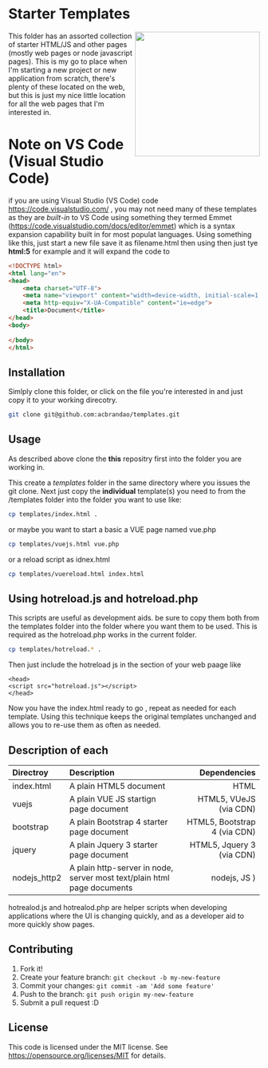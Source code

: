 # Starter Templates

<img align="right" width="250" src="https://github.com/acbrandao/templates/blob/master/img/html5.PNG">
This folder has an assorted collection of starter HTML/JS and other pages (mostly web pages or node javascript pages). 
This is my go to place when I'm starting a new project or new application from scratch, there's
plenty of these located on the web, but this is just my nice little location for all the web pages
that I'm interested in.

# Note on VS Code (Visual Studio Code)
if you are using Visual Studio (VS Code)  code https://code.visualstudio.com/  , you may not need many of these templates as they are *built-in* to VS Code using something they termed Emmet (https://code.visualstudio.com/docs/editor/emmet) which is a syntax expansion capability built in for most populat languages.  Using something like this, just start a new file save it as filename.html then using then just tye **html:5** for example and it will expand the code to 
```html
<!DOCTYPE html>
<html lang="en">
<head>
    <meta charset="UTF-8">
    <meta name="viewport" content="width=device-width, initial-scale=1.0">
    <meta http-equiv="X-UA-Compatible" content="ie=edge">
    <title>Document</title>
</head>
<body>
    
</body>
</html>
```

## Installation

Simlply clone this folder, or click on the file you're interested in and just copy it to your working direcotry.

```bash
git clone git@github.com:acbrandao/templates.git
```

## Usage

As described above clone the **this** repositry first into the folder you are working in.

This create a *templates* folder in the same directory where you issues the git clone.
Next just copy the **individual** template(s) you need to from the /templates folder into the folder you want to use like:

```bash
cp templates/index.html .
```
or maybe you want to start a basic a VUE page named vue.php
```bash
cp templates/vuejs.html vue.php
```

or a reload script as idnex.html
```bash
cp templates/vuereload.html index.html
```
## Using hotreload.js and hotreload.php

This scripts are useful as development aids. be sure to copy them both from the templates folder
into the folder where you want them to be used.  This is required as the hotreload.php works in
the current folder.

```bash
cp templates/hotreload.* .
```
Then just include the hotreload js in the <head> </head> section of your web paage like
```hmtl
<head>
<script src="hotreload.js"></script>
</head>
```


Now you have the index.html ready to go , repeat as needed for each template. 
Using this technique keeps the original templates unchanged and allows you to re-use them as often as needed.


## Description of each
| Directroy                   | Description   | Dependencies  |
| :-------------------------- |:------------- | -----:|
| index.html  | A plain HTML5 document  | HTML  |
| vuejs       | A plain VUE JS startign page  document     |  HTML5, VUeJS (via CDN)  |
| bootstrap   | A plain Bootstrap 4 starter page   document     |  HTML5, Bootstrap 4  (via CDN)  |
| jquery      | A plain Jquery 3 starter page   document     |  HTML5, Jquery 3   (via CDN)  |
| nodejs_http2      | A plain http-server in node, server most text/plain html page   documents     | nodejs, JS )  |

hotrealod.js and hotrealod.php are helper scripts when developing applications where the UI is changing quickly, and as a developer aid to more quickly show pages.
	 
## Contributing
1. Fork it!
2. Create your feature branch: `git checkout -b my-new-feature`
3. Commit your changes: `git commit -am 'Add some feature'`
4. Push to the branch: `git push origin my-new-feature`
5. Submit a pull request :D

## License
This code  is licensed under the MIT license. See https://opensource.org/licenses/MIT  for details.
